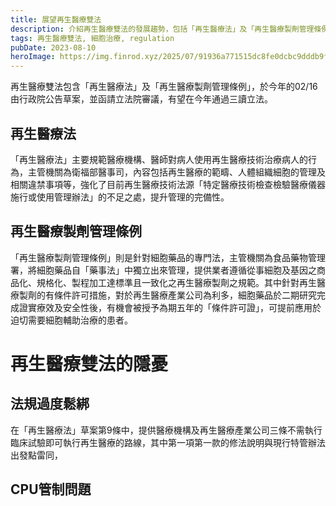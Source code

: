 ```yaml
---
title: 展望再生醫療雙法
description: 介紹再生醫療雙法的發展趨勢，包括「再生醫療法」及「再生醫療製劑管理條例」的制定過程
tags: 再生醫療雙法, 細胞治療, regulation
pubDate: 2023-08-10
heroImage: https://img.finrod.xyz/2025/07/91936a771515dc8fe0dcbc9dddb9f22d.png
---
```


再生醫療雙法包含「再生醫療法」及「再生醫療製劑管理條例」，於今年的02/16由行政院公告草案，並函請立法院審議，有望在今年通過三讀立法。

## 再生醫療法

「再生醫療法」主要規範醫療機構、醫師對病人使用再生醫療技術治療病人的行為，主管機關為衛福部醫事司，內容包括再生醫療的範疇、人體組織細胞的管理及相關違禁事項等，強化了目前再生醫療技術法源「特定醫療技術檢查檢驗醫療儀器施行或使用管理辦法」的不足之處，提升管理的完備性。

## 再生醫療製劑管理條例

「再生醫療製劑管理條例」則是針對細胞藥品的專門法，主管機關為食品藥物管理署，將細胞藥品自「藥事法」中獨立出來管理，提供業者遵循從事細胞及基因之商品化、規格化、製程加工達標準且一致化之再生醫療製劑之規範。其中針對再生醫療製劑的有條件許可措施，對於再生醫療產業公司為利多，細胞藥品於二期研究完成證實療效及安全性後，有機會被授予為期五年的「條件許可證」，可提前應用於迫切需要細胞輔助治療的患者。

# 再生醫療雙法的隱憂

## 法規過度鬆綁

在「再生醫療法」草案第9條中，提供醫療機構及再生醫療產業公司三條不需執行臨床試驗即可執行再生醫療的路線，其中第一項第一款的修法說明與現行特管辦法出發點雷同，

## CPU管制問題